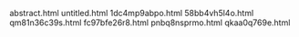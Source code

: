 abstract.html
untitled.html
1dc4mp9abpo.html
58bb4vh5l4o.html
qm81n36c39s.html
fc97bfe26r8.html
pnbq8nsprmo.html
qkaa0q769e.html